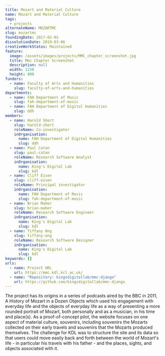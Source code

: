```yaml
---
title: Mozart and Material Culture
name: Mozart and Material Culture
tags:
  - projects
alternateName: MOZARTMC
slug: mozartmc
foundingDate: 2017-02-02
dissolutionDate: 2019-03-06
creativeWorkStatus: Maintained
feature:
  image: /assets/images/projects/MMC_chapter_screenshot.jpg
  title: Mmc Chapter Screenshot
  description: null
  width: 1230
  height: 800
funders:
  - name: Faculty of Arts and Humanities
    slug: faculty-of-arts-and-humanities
departments:
  - name: FAH Department of Music
    slug: fah-department-of-music
  - name: FAH Department of Digital Humanities
    slug: ddh
members:
  - name: Harold Short
    slug: harold-short
    roleName: Co-investigator
    inOrganisation:
      name: FAH Department of Digital Humanities
      slug: ddh
  - name: Paul Caton
    slug: paul-caton
    roleName: Research Software Analyst
    inOrganisation:
      name: King's Digital Lab
      slug: kdl
  - name: Cliff Eisen
    slug: cliff-eisen
    roleName: Principal investigator
    inOrganisation:
      name: FAH Department of Music
      slug: fah-department-of-music
  - name: Brian Maher
    slug: brian-maher
    roleName: Research Software Engineer
    inOrganisation:
      name: King's Digital Lab
      slug: kdl
  - name: Tiffany Ong
    slug: tiffany-ong
    roleName: Research Software Designer
    inOrganisation:
      name: King's Digital Lab
      slug: kdl
keywords: []
urls:
  - name: Project URL
    url: https://mmc.kdl.kcl.ac.uk/
  - name: "Repository: kingsdigitallab/mmc-django"
    url: https://github.com/kingsdigitallab/mmc-django
---
```


The project has its origins in a series of podcasts aired by the BBC in 2011, A History of Mozart in a Dozen Objects which used his engagement with everyday life and the objects of everyday life as a way of presenting a more rounded portrait of Mozart, both personally and as a musician, in his time and place(s). As a proof-of-concept pilot, the website focuses on one aspect of material culture, souvenirs, including souvenirs the Mozarts collected on their early travels and souvenirs that the Mozarts produced themselves. The challenge for KDL was to structure the site and its data so that users could move easily back and forth between the world of Mozart's life - in particular his travels with his father - and the places, sights, and objects associated with it.
